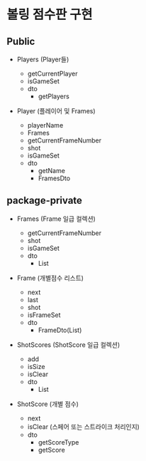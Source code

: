 # 볼링 점수판 구현

## Public
- Players (Player들)
  - getCurrentPlayer
  - isGameSet
  - dto
    - getPlayers

- Player (플레이어 및 Frames)
  - playerName
  - Frames
  - getCurrentFrameNumber
  - shot
  - isGameSet
  - dto
    - getName
    - FramesDto

## package-private
- Frames (Frame 일급 컬렉션)
  - getCurrentFrameNumber
  - shot
  - isGameSet
  - dto
    - List<FrameDto>
  
- Frame (개별점수 리스트)
  - next
  - last
  - shot
  - isFrameSet
  - dto
    - FrameDto(List<ShotScoreDto>)

- ShotScores (ShotScore 일급 컬렉션)  
    - add
    - isSize
    - isClear
    - dto
        - List<ShotScoreDto>

- ShotScore (개별 점수)
  - next
  - isClear (스페어 또는 스트라이크 처리인지)
  - dto
    - getScoreType
    - getScore
